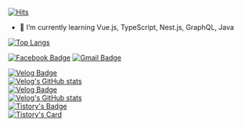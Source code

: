 
[![Hits](https://hits.seeyoufarm.com/api/count/incr/badge.svg?url=https%3A%2F%2Fgithub.com%2Fdayeon-choi&count_bg=%23FFBBBB&title_bg=%233F3F3F&icon=github.svg&icon_color=%23E7E7E7&title=dayeon%27s+hits&edge_flat=false)](https://hits.seeyoufarm.com) <br/>
- 🌱 I’m currently learning Vue.js, TypeScript, Nest.js, GraphQL, Java

[![Top Langs](https://github-readme-stats.vercel.app/api/top-langs/?username=jiyeon1117&layout=compact)](https://github.com/anuraghazra/github-readme-stats)
<br/>

[![Facebook Badge](https://img.shields.io/badge/facebook-1877f2?style=flat-square&logo=facebook&logoColor=white&link=https://www.facebook.com/profile.php?id=100034596845385)](https://www.facebook.com/profile.php?id=100034596845385)	
[![Gmail Badge](https://img.shields.io/badge/Gmail-d14836?style=flat-square&logo=Gmail&logoColor=white&link=mailto:s2019w18@gmail.com)](mailto:s2019w18@gmail.com) <br/>
	
[![Velog Badge](https://velog-readme-stats.vercel.app/api/badge?name=velog)](https://velog.io/@dayeon-choi) <br/>
[![Velog's GitHub stats](https://velog-readme-stats.vercel.app/api?name=dayeon-choi)](https://velog.io/@dayeon-choi) <br/>
[![Velog Badge](https://velog-readme-stats.vercel.app/api/badge?name=velog)](https://velog.io/@dayeon0_0dev) <br/>
[![Velog's GitHub stats](https://velog-readme-stats.vercel.app/api?name=dayeon0_0dev)](https://velog.io/@dayeon0_0dev) <br/>
[![Tistory's Badge](https://github-readme-tistory-card.vercel.app/api/badge?name=tistory)](https://dev-dayeon.tistory.com/) <br/>
[![Tistory's Card](https://github-readme-tistory-card.vercel.app/api?name=dev-dayeon)](https://github.com/loosie/github-readme-tistory-card) <br/>
